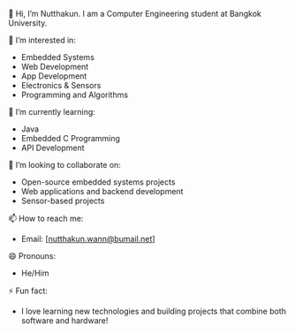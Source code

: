 👋 Hi, I’m Nutthakun. I am a Computer Engineering student at Bangkok University.

👀 I’m interested in:
- Embedded Systems
- Web Development
- App Development
- Electronics & Sensors
- Programming and Algorithms

🌱 I’m currently learning:
- Java
- Embedded C Programming
- API Development

💞️ I’m looking to collaborate on:
- Open-source embedded systems projects
- Web applications and backend development
- Sensor-based projects

📫 How to reach me:
- Email: [nutthakun.wann@bumail.net]

😄 Pronouns:
- He/Him

⚡ Fun fact:
- I love learning new technologies and building projects that combine both software and hardware!


<!---
nutthakun-git/nutthakun-git is a ✨ special ✨ repository because its `README.md` (this file) appears on your GitHub profile.
You can click the Preview link to take a look at your changes.
--->
